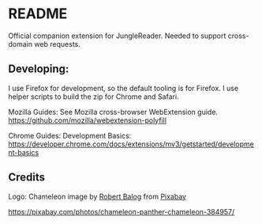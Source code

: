 # README

Official companion extension for JungleReader. Needed to support cross-domain web requests.

## Developing:

I use Firefox for development, so the default tooling is for Firefox. I use helper scripts
to build the zip for Chrome and Safari.

Mozilla Guides:
See Mozilla cross-browser WebExtension guide.
https://github.com/mozilla/webextension-polyfill

Chrome Guides:
Development Basics: https://developer.chrome.com/docs/extensions/mv3/getstarted/development-basics

## Credits

Logo:
Chameleon image by <a href="https://pixabay.com/users/bergadder-20679/?utm_source=link-attribution&utm_medium=referral&utm_campaign=image&utm_content=384957">Robert Balog</a> from <a href="https://pixabay.com//?utm_source=link-attribution&utm_medium=referral&utm_campaign=image&utm_content=384957">Pixabay</a>

https://pixabay.com/photos/chameleon-panther-chameleon-384957/

